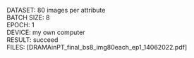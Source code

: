 DATASET: 80 images per attribute  
BATCH SIZE: 8  
EPOCH: 1  
DEVICE: my own computer  
RESULT: succeed  
FILES: [DRAMAinPT_final_bs8_img80each_ep1_14062022.pdf]  
